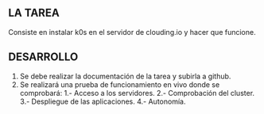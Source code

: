 ## LA TAREA 
Consiste en instalar k0s en el servidor de clouding.io y hacer que funcione.

## DESARROLLO
1. Se debe realizar la documentación de la tarea y subirla a github.
2. Se realizará una prueba de funcionamiento en vivo donde se comprobará:
    1.- Acceso a los servidores. 
    2.- Comprobación del cluster.
    3.- Despliegue de las aplicaciones.
    4.- Autonomía.

